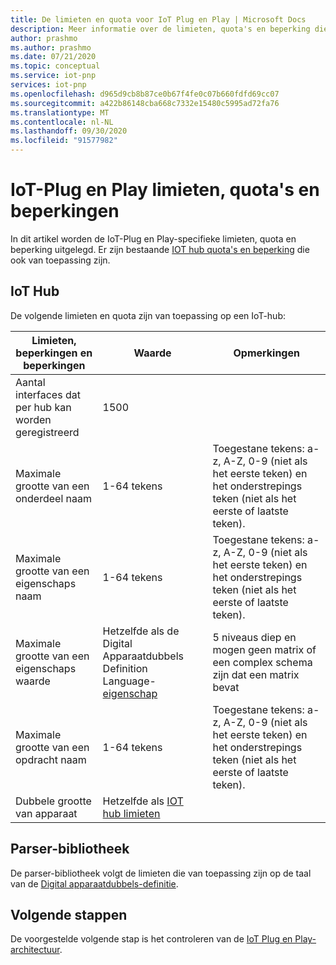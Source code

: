 ```yaml
---
title: De limieten en quota voor IoT Plug en Play | Microsoft Docs
description: Meer informatie over de limieten, quota's en beperking die van toepassing zijn wanneer u IoT Plug en Play gebruikt.
author: prashmo
ms.author: prashmo
ms.date: 07/21/2020
ms.topic: conceptual
ms.service: iot-pnp
services: iot-pnp
ms.openlocfilehash: d965d9cb8b87ce0b67f4fe0c07b660fdfd69cc07
ms.sourcegitcommit: a422b86148cba668c7332e15480c5995ad72fa76
ms.translationtype: MT
ms.contentlocale: nl-NL
ms.lasthandoff: 09/30/2020
ms.locfileid: "91577982"
---
```

# <a name="iot-plug-and-play-limits-quotas-and-throttles"></a>IoT-Plug en Play limieten, quota's en beperkingen

In dit artikel worden de IoT-Plug en Play-specifieke limieten, quota en beperking uitgelegd. Er zijn bestaande [IOT hub quota's en beperking](../iot-hub/iot-hub-devguide-quotas-throttling.md) die ook van toepassing zijn.

## <a name="iot-hub"></a>IoT Hub

De volgende limieten en quota zijn van toepassing op een IoT-hub:

| Limieten, beperkingen en beperkingen | Waarde | Opmerkingen |
|-----|-----|-----|
| Aantal interfaces dat per hub kan worden geregistreerd | 1500 ||
| Maximale grootte van een onderdeel naam | 1-64 tekens | Toegestane tekens: a-z, A-Z, 0-9 (niet als het eerste teken) en het onderstrepings teken (niet als het eerste of laatste teken). |
| Maximale grootte van een eigenschaps naam | 1-64 tekens | Toegestane tekens: a-z, A-Z, 0-9 (niet als het eerste teken) en het onderstrepings teken (niet als het eerste of laatste teken). |
| Maximale grootte van een eigenschaps waarde | Hetzelfde als de Digital Apparaatdubbels Definition Language- [eigenschap](https://github.com/Azure/opendigitaltwins-dtdl/blob/master/DTDL/v2/dtdlv2.md#property) | 5 niveaus diep en mogen geen matrix of een complex schema zijn dat een matrix bevat |
| Maximale grootte van een opdracht naam | 1-64 tekens | Toegestane tekens: a-z, A-Z, 0-9 (niet als het eerste teken) en het onderstrepings teken (niet als het eerste of laatste teken).|
| Dubbele grootte van apparaat | Hetzelfde als [IOT hub limieten](../iot-hub/iot-hub-devguide-device-twins.md#device-twin-size) ||

## <a name="parser-library"></a>Parser-bibliotheek

De parser-bibliotheek volgt de limieten die van toepassing zijn op de taal van de [Digital apparaatdubbels-definitie](https://github.com/Azure/opendigitaltwins-dtdl).

## <a name="next-steps"></a>Volgende stappen

De voorgestelde volgende stap is het controleren van de [IoT Plug en Play-architectuur](concepts-architecture.md).
